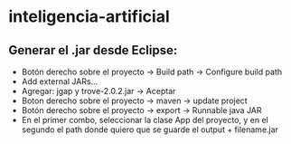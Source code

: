 # inteligencia-artificial

## Generar el .jar desde Eclipse:
* Botón derecho sobre el proyecto -> Build path -> Configure build path
* Add external JARs...
* Agregar: jgap y trove-2.0.2.jar -> Aceptar
* Boton derecho sobre el proyecto -> maven -> update project
* Botón derecho sobre el proyecto -> export -> Runnable java JAR
* En el primer combo, seleccionar la clase App del proyecto, y en el segundo el path donde quiero que se guarde el output + filename.jar
